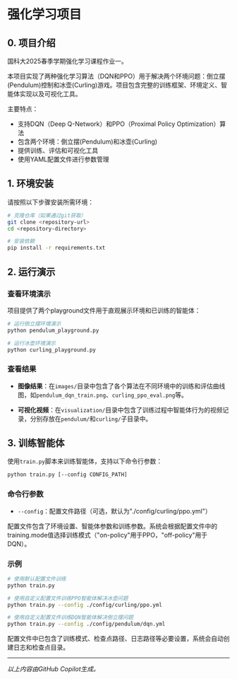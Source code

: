 # 强化学习项目

## 0. 项目介绍

国科大2025春季学期强化学习课程作业一。  
  
本项目实现了两种强化学习算法（DQN和PPO）用于解决两个环境问题：倒立摆(Pendulum)控制和冰壶(Curling)游戏。项目包含完整的训练框架、环境定义、智能体实现以及可视化工具。

主要特点：
- 支持DQN（Deep Q-Network）和PPO（Proximal Policy Optimization）算法
- 包含两个环境：倒立摆(Pendulum)和冰壶(Curling)
- 提供训练、评估和可视化工具
- 使用YAML配置文件进行参数管理

## 1. 环境安装

请按照以下步骤安装所需环境：

```bash
# 克隆仓库（如果通过git获取）
git clone <repository-url>
cd <repository-directory>

# 安装依赖
pip install -r requirements.txt
```

## 2. 运行演示

### 查看环境演示

项目提供了两个playground文件用于直观展示环境和已训练的智能体：

```bash
# 运行倒立摆环境演示
python pendulum_playground.py

# 运行冰壶环境演示
python curling_playground.py
```

### 查看结果

- **图像结果**：在`images/`目录中包含了各个算法在不同环境中的训练和评估曲线图，如`pendulum_dqn_train.png`、`curling_ppo_eval.png`等。

- **可视化视频**：在`visualization/`目录中包含了训练过程中智能体行为的视频记录，分别存放在`pendulum/`和`curling/`子目录中。

## 3. 训练智能体

使用`train.py`脚本来训练智能体，支持以下命令行参数：

```bash
python train.py [--config CONFIG_PATH]
```

### 命令行参数

- `--config`：配置文件路径（可选，默认为"./config/curling/ppo.yml"）

配置文件包含了环境设置、智能体参数和训练参数。系统会根据配置文件中的training.mode值选择训练模式（"on-policy"用于PPO，"off-policy"用于DQN）。

### 示例

```bash
# 使用默认配置文件训练
python train.py

# 使用自定义配置文件训练PPO智能体解决冰壶问题
python train.py --config ./config/curling/ppo.yml

# 使用自定义配置文件训练DQN智能体解决倒立摆问题
python train.py --config ./config/pendulum/dqn.yml
```

配置文件中已包含了训练模式、检查点路径、日志路径等必要设置，系统会自动创建日志和检查点目录。  
  
  

---

*以上内容由GitHub Copilot生成。*
